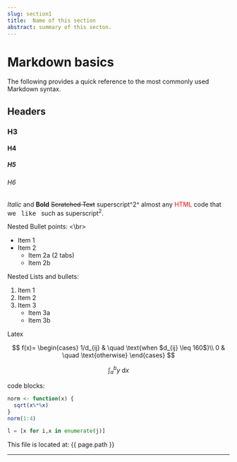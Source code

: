 ```yaml
---
slug: section1
title:  Name of this section
abstract: summary of this secton.
---
```


# Markdown basics 
The following provides a quick reference to the most commonly used Markdown syntax.


## Headers
### H3
#### H4
##### H5
###### H6


*Italic* and **Bold**
~~Scratched Text~~
superscript^2^
almost any <span style="color:red;">HTML</span> code that we &nbsp; <kbd>like</kbd> &nbsp; such as superscript<sup>2</sup>.

Nested Bullet points:
<\br>
- Item 1
- Item 2
    - Item 2a (2 tabs)
    - Item 2b

Nested Lists and bullets:
1. Item 1
2. Item 2
3. Item 3
    - Item 3a
    - Item 3b

Latex

$$
f(x)=
\begin{cases}
1/d_{ij} & \quad \text{when $d_{ij} \leq 160$}\\ 
0 & \quad \text{otherwise}
\end{cases}
$$

$$\int_a^b y \: \mathrm{d}x$$


code blocks:

```r
norm <- function(x) {
  sqrt(x%*%x)
}
norm(1:4)
```

```python
l = [x for i,x in enumerate(j)]
```

This file is located at: {{ page.path }}

---

